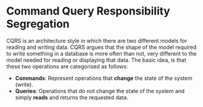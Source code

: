 # Command Query Responsibility Segregation
CQRS is an architecture style in which there are two different models for reading and writing data.
CQRS argues that the shape of the model required to write something in a database is more often than
not, very different to the model needed for reading or displaying that data.
The basic idea, is that these two operations are categorised as follows:
- **Commands**: Represent operations that **change** the state of the system (write).
- **Queries**: Operations that do not change the state of the system and simply **reads** and returns the requested data.

 